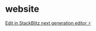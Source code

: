 # website

[Edit in StackBlitz next generation editor ⚡️](https://stackblitz.com/~/github.com/Cruzglenn/website)